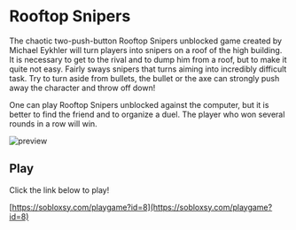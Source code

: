# Rooftop Snipers
The chaotic two-push-button Rooftop Snipers unblocked game created by Michael Eykhler will turn players into snipers on a roof of the high building. It is necessary to get to the rival and to dump him from a roof, but to make it quite not easy. Fairly sways snipers that turns aiming into incredibly difficult task. Try to turn aside from bullets, the bullet or the axe can strongly push away the character and throw off down!

One can play Rooftop Snipers unblocked against the computer, but it is better to find the friend and to organize a duel. The player who won several rounds in a row will win.

![preview](https://user-images.githubusercontent.com/58097612/140696952-3b498771-d633-4677-b3f4-74981034d26e.png)

## Play
Click the link below to play!

[https://sobloxsy.com/playgame?id=8](https://sobloxsy.com/playgame?id=8)
